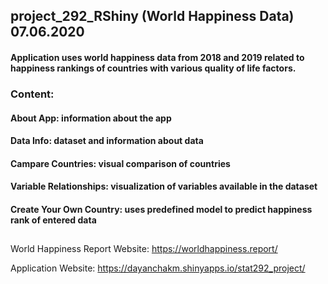 ## project_292_RShiny (World Happiness Data) 07.06.2020

#### Application uses world happiness data from 2018 and 2019 related to happiness rankings of countries with various quality of life factors.
### Content:
#### About App: information about the app
#### Data Info: dataset and information about data
#### Campare Countries: visual comparison of countries
#### Variable Relationships: visualization of variables available in the dataset
#### Create Your Own Country: uses predefined model to predict happiness rank of entered data
##
World Happiness Report Website: https://worldhappiness.report/

Application Website: https://dayanchakm.shinyapps.io/stat292_project/
